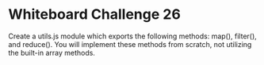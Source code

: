 # Whiteboard Challenge 26

Create a utils.js module which exports the following methods: map(), filter(),
and reduce(). You will implement these methods from scratch, not
utilizing the built-in array methods.
